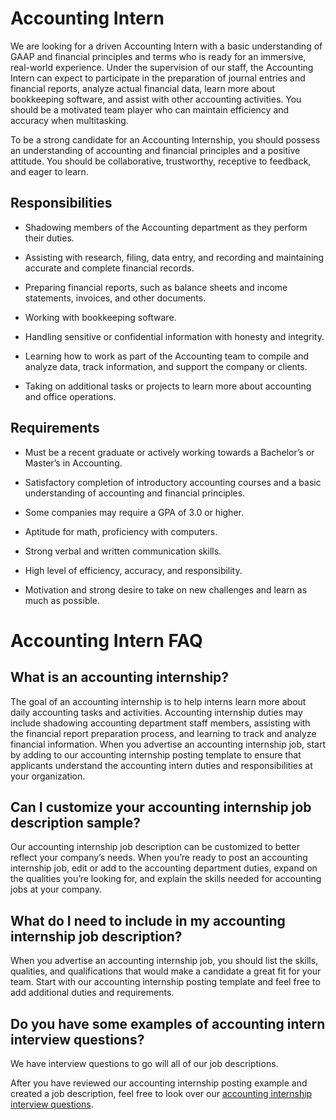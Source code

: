 # Accounting Intern

We are looking for a driven Accounting Intern with a basic understanding of GAAP and financial principles and terms who is ready for an immersive, real-world experience. Under the supervision of our staff, the Accounting Intern can expect to participate in the preparation of journal entries and financial reports, analyze actual financial data, learn more about bookkeeping software, and assist with other accounting activities. You should be a motivated team player who can maintain efficiency and accuracy when multitasking.

To be a strong candidate for an Accounting Internship, you should possess an understanding of accounting and financial principles and a positive attitude. You should be collaborative, trustworthy, receptive to feedback, and eager to learn.

## Responsibilities

* Shadowing members of the Accounting department as they perform their duties.

* Assisting with research, filing, data entry, and recording and maintaining accurate and complete financial records.

* Preparing financial reports, such as balance sheets and income statements, invoices, and other documents.

* Working with bookkeeping software.

* Handling sensitive or confidential information with honesty and integrity.

* Learning how to work as part of the Accounting team to compile and analyze data, track information, and support the company or clients.

* Taking on additional tasks or projects to learn more about accounting and office operations.

## Requirements

* Must be a recent graduate or actively working towards a Bachelor’s or Master’s in Accounting.

* Satisfactory completion of introductory accounting courses and a basic understanding of accounting and financial principles.

* Some companies may require a GPA of 3.0 or higher.

* Aptitude for math, proficiency with computers.

* Strong verbal and written communication skills.

* High level of efficiency, accuracy, and responsibility.

* Motivation and strong desire to take on new challenges and learn as much as possible.
# Accounting Intern FAQ

## What is an accounting internship?

The goal of an accounting internship is to help interns learn more about daily accounting tasks and activities. Accounting internship duties may include shadowing accounting department staff members, assisting with the financial report preparation process, and learning to track and analyze financial information. When you advertise an accounting internship job, start by adding to our accounting internship posting template to ensure that applicants understand the accounting intern duties and responsibilities at your organization.

## Can I customize your accounting internship job description sample?

Our accounting internship job description can be customized to better reflect your company’s needs. When you’re ready to post an accounting internship job, edit or add to the accounting department duties, expand on the qualities you’re looking for, and explain the skills needed for accounting jobs at your company.

## What do I need to include in my accounting internship job description?

When you advertise an accounting internship job, you should list the skills, qualities, and qualifications that would make a candidate a great fit for your team. Start with our accounting internship posting template and feel free to add additional duties and requirements.

## Do you have some examples of accounting intern interview questions?

We have interview questions to go will all of our job descriptions.

After you have reviewed our accounting internship posting example and created a job description, feel free to look over our <a
href="https://www.betterteam.com/accounting-intern-interview-questions">accounting internship interview questions</a>.

